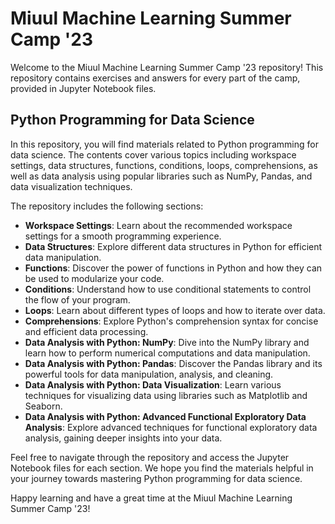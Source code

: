 # Miuul Machine Learning Summer Camp '23

Welcome to the Miuul Machine Learning Summer Camp '23 repository! This repository contains exercises and answers for every part of the camp, provided in Jupyter Notebook files.

## Python Programming for Data Science

In this repository, you will find materials related to Python programming for data science. The contents cover various topics including workspace settings, data structures, functions, conditions, loops, comprehensions, as well as data analysis using popular libraries such as NumPy, Pandas, and data visualization techniques.

The repository includes the following sections:

- **Workspace Settings**: Learn about the recommended workspace settings for a smooth programming experience.
- **Data Structures**: Explore different data structures in Python for efficient data manipulation.
- **Functions**: Discover the power of functions in Python and how they can be used to modularize your code.
- **Conditions**: Understand how to use conditional statements to control the flow of your program.
- **Loops**: Learn about different types of loops and how to iterate over data.
- **Comprehensions**: Explore Python's comprehension syntax for concise and efficient data processing.
- **Data Analysis with Python: NumPy**: Dive into the NumPy library and learn how to perform numerical computations and data manipulation.
- **Data Analysis with Python: Pandas**: Discover the Pandas library and its powerful tools for data manipulation, analysis, and cleaning.
- **Data Analysis with Python: Data Visualization**: Learn various techniques for visualizing data using libraries such as Matplotlib and Seaborn.
- **Data Analysis with Python: Advanced Functional Exploratory Data Analysis**: Explore advanced techniques for functional exploratory data analysis, gaining deeper insights into your data.

Feel free to navigate through the repository and access the Jupyter Notebook files for each section. We hope you find the materials helpful in your journey towards mastering Python programming for data science.

Happy learning and have a great time at the Miuul Machine Learning Summer Camp '23!
